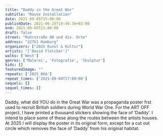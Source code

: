 ```yaml
---
title: "Daddy in the Great War"
subtitle: "Route Installation"
date: 2021-09-05T15:00:00
publishDate: 2021-06-25T19:40:36+02:00
end: 2021-09-05T21:00:00
draft: false
street: "Ruhrstraße 88 und div. Orte"
address: "22761 Hamburg"
organizers: ["2025 Kunst & Kultur"]
artists: "['David Fletcher']"
walks: ['West']
genres: ['Malerei', 'Fotografie', 'Skulptur']
kids: []
featuredImage: ""
repeats: ['2025_06A']
repeat_times: ['2021-09-04T17:00:00']
sequels: []
sequel_times: []
---
```


Daddy, what did YOU do in the Great War was a propaganda poster frst used to recruit British soldiers during World War One. For the ART OFF project, I have printed a thousand stickers showing the face of ‘Daddy’. I intend to place some of these along the routes between the artists houses. At 2025 I will display the poster in its original form, except for a cut out circle which removes the face of ‘Daddy’ from his original habitat.